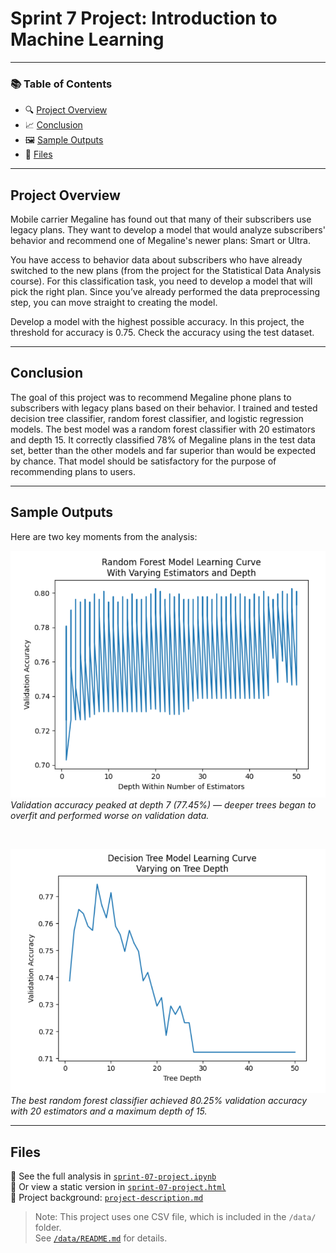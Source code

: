 # Sprint 7 Project: Introduction to Machine Learning
 
---

### 📚 Table of Contents
- 🔍 [Project Overview](#project-overview)
- 📈 [Conclusion](#conclusion)
- 🖼️ [Sample Outputs](#sample-outputs)
- 📁 [Files](#files)

---

## Project Overview

Mobile carrier Megaline has found out that many of their subscribers use legacy plans. They want to develop a model that would analyze subscribers' behavior and recommend one of Megaline's newer plans: Smart or Ultra. 

You have access to behavior data about subscribers who have already switched to the new plans (from the project for the Statistical Data Analysis course). For this classification task, you need to develop a model that will pick the right plan. Since you’ve already performed the data preprocessing step, you can move straight to creating the model.  

Develop a model with the highest possible accuracy. In this project, the threshold for accuracy is 0.75. Check the accuracy using the test dataset.  

---

## Conclusion

The goal of this project was to recommend Megaline phone plans to subscribers with legacy plans based on their behavior. I trained and tested decision tree classifier, random forest classifier, and logistic regression models. The best model was a random forest classifier with 20 estimators and depth 15. It correctly classified 78% of Megaline plans in the test data set, better than the other models and far superior than would be expected by chance. That model should be satisfactory for the purpose of recommending plans to users.

---

## Sample Outputs

Here are two key moments from the analysis:

![Decision Tree Accuracy by Depth](project-07-screenshot-1.png)  
*Validation accuracy peaked at depth 7 (77.45%) — deeper trees began to overfit and performed worse on validation data.*

<br>

![Random Forest Accuracy by Estimators](project-07-screenshot-2.png)  
*The best random forest classifier achieved 80.25% validation accuracy with 20 estimators and a maximum depth of 15.*

---

## Files

📄 See the full analysis in [`sprint-07-project.ipynb`](./sprint-07-project.ipynb)  
📄 Or view a static version in [`sprint-07-project.html`](./sprint-07-project.html)  
📄 Project background: [`project-description.md`](./project-description.md)

> Note: This project uses one CSV file, which is included in the `/data/` folder.  
> See [`/data/README.md`](./data/README.md) for details.
